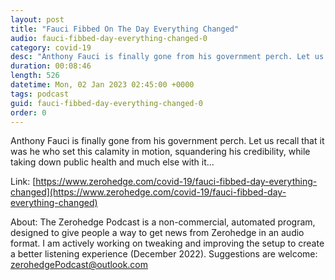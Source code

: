 ```yaml
---
layout: post
title: "Fauci Fibbed On The Day Everything Changed"
audio: fauci-fibbed-day-everything-changed-0
category: covid-19
desc: "Anthony Fauci is finally gone from his government perch. Let us recall that it was he who set this calamity in motion, squandering his credibility, while taking down public health and much else with it..."
duration: 00:08:46
length: 526
datetime: Mon, 02 Jan 2023 02:45:00 +0000
tags: podcast
guid: fauci-fibbed-day-everything-changed-0
order: 0
---
```

Anthony Fauci is finally gone from his government perch. Let us recall that it was he who set this calamity in motion, squandering his credibility, while taking down public health and much else with it...

Link: [https://www.zerohedge.com/covid-19/fauci-fibbed-day-everything-changed](https://www.zerohedge.com/covid-19/fauci-fibbed-day-everything-changed)

About: The Zerohedge Podcast is a non-commercial, automated program, designed to give people a way to get news from Zerohedge in an audio format.  I am actively working on tweaking and improving the setup to create a better listening experience (December 2022).  Suggestions are welcome: [zerohedgePodcast@outlook.com](mailto:zerohedgePodcast@outlook.com)